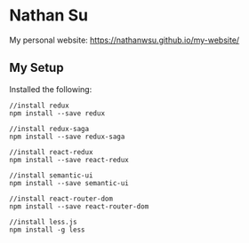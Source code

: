 # Nathan Su
My personal website: https://nathanwsu.github.io/my-website/

## My Setup
Installed the following:
```
//install redux
npm install --save redux

//install redux-saga
npm install --save redux-saga

//install react-redux
npm install --save react-redux

//install semantic-ui
npm install --save semantic-ui

//install react-router-dom
npm install --save react-router-dom

//install less.js
npm install -g less
```
